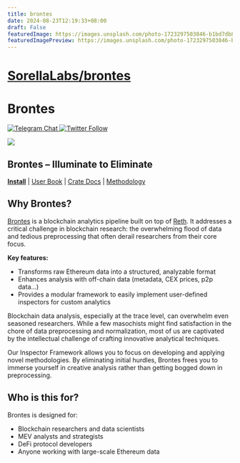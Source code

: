 ```yaml
---
title: brontes
date: 2024-08-23T12:19:33+08:00
draft: False
featuredImage: https://images.unsplash.com/photo-1723297503846-b1bd7db82312?ixid=M3w0NjAwMjJ8MHwxfHJhbmRvbXx8fHx8fHx8fDE3MjQzODY2ODZ8&ixlib=rb-4.0.3
featuredImagePreview: https://images.unsplash.com/photo-1723297503846-b1bd7db82312?ixid=M3w0NjAwMjJ8MHwxfHJhbmRvbXx8fHx8fHx8fDE3MjQzODY2ODZ8&ixlib=rb-4.0.3
---
```


# [SorellaLabs/brontes](https://github.com/SorellaLabs/brontes)

# Brontes

[![Telegram Chat][tg-badge]][tg-url]<a href="https://twitter.com/SorellaLabs">
<img alt="Twitter Follow" src="https://img.shields.io/twitter/follow/SorellaLabs?style=social">
</a>

![](assets/Brontes.png)

## Brontes – Illuminate to Eliminate

**[Install](https://sorellalabs.github.io/brontes/installation/installation.html)**
| [User Book](https://sorellalabs.github.io/brontes/intro.html)
| [Crate Docs](https://sorellalabs.github.io/brontes/docs/brontes/index.html)
| [Methodology](https://sorellalabs.github.io/brontes/mev_inspectors/intro.html)

[tg-badge]: https://img.shields.io/endpoint?url=https%3A%2F%2Ftg.sumanjay.workers.dev%2Fsorella_brontes
[tg-url]: https://t.me/sorella_brontes

## Why Brontes?

[Brontes](https://github.com/SorellaLabs/brontes) is a blockchain analytics pipeline built on top of [Reth](https://github.com/paradigmxyz/reth/). It addresses a critical challenge in blockchain research: the overwhelming flood of data and tedious preprocessing that often derail researchers from their core focus.

**Key features:**

- Transforms raw Ethereum data into a structured, analyzable format
- Enhances analysis with off-chain data (metadata, CEX prices, p2p data...)
- Provides a modular framework to easily implement user-defined inspectors for custom analytics

Blockchain data analysis, especially at the trace level, can overwhelm even seasoned researchers. While a few masochists might find satisfaction in the chore of data preprocessing and normalization, most of us are captivated by the intellectual challenge of crafting innovative analytical techniques.

Our Inspector Framework allows you to focus on developing and applying novel methodologies. By eliminating initial hurdles, Brontes frees you to immerse yourself in creative analysis rather than getting bogged down in preprocessing.

## Who is this for?

Brontes is designed for:

- Blockchain researchers and data scientists
- MEV analysts and strategists
- DeFi protocol developers
- Anyone working with large-scale Ethereum data
